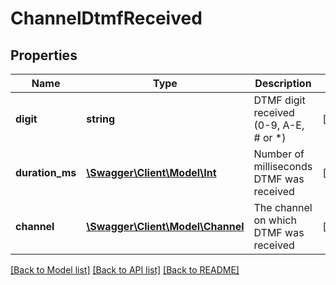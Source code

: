 # ChannelDtmfReceived

## Properties
Name | Type | Description | Notes
------------ | ------------- | ------------- | -------------
**digit** | **string** | DTMF digit received (0-9, A-E, # or *) | [optional] 
**duration_ms** | [**\Swagger\Client\Model\Int**](Int.md) | Number of milliseconds DTMF was received | [optional] 
**channel** | [**\Swagger\Client\Model\Channel**](Channel.md) | The channel on which DTMF was received | [optional] 

[[Back to Model list]](../README.md#documentation-for-models) [[Back to API list]](../README.md#documentation-for-api-endpoints) [[Back to README]](../README.md)



